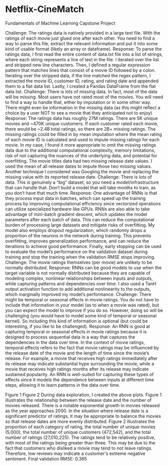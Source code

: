 # Netflix-CineMatch
Fundamentals of Machine Learning Capstone Project


Challenge: The ratings data is natively provided in a large text file. With the ratings of each movie just glued one after each other. You need to find a way to parse this file, extract the relevant information and put it into some kind of usable format (likely an array or dataframe).
Response: To parse the ratings data, I first read the entire content of data.txt file into a list of strings, where each string represents a line of text in the file. I iterated over the list and stripped new line characters. Then, I defined a regular expression pattern that matches lines that consist of a movie ID followed by a colon. Iterating over the stripped data, if the line matched the regex pattern, I extracted the movie ID, customer ID, rating, and rating date and appended them to a flat data list. Lastly, I created a Pandas DataFrame from the flat data list.
Challenge: There is lots of missing data. In fact, most of the data will be missing. Most users have not rated most of the movies. You will need to find a way to handle that, either by imputation or in some other way. There might even be information in the missing data (as this might reflect a choice by a user NOT to see a movie that they anticipated not to enjoy)
Response: The ratings data has roughly 27M ratings. There are 5K unique movies and ~470K unique customers. If each customer rated each movie, there would be ~2.4B total ratings, so there are 2B+ missing ratings. The missing ratings could be filled in by mean imputation where the mean rating of each movie ID is calculated and used to impute missing ratings for each movie. In my case, I found it more appropriate to omit the missing ratings data due to the additional computational complexity, memory limitations, risk of not capturing the nuances of the underlying data, and potential for overfitting. The movie titles data had two missing release date values. I used the mean of all release dates to impute those two missing values. Another technique I considered was Googling the movie and replacing the missing value with its reported release date.
Challenge: There is lots of data. This is genuinely a “big” dataset, so you need a model/infrastructure that can handle that. Don’t build a model that will take months to train, as you don’t have that much time. Response: One advantage of RNNs is that they process input data in batches, which can speed up the training process by improving computational efficiency since vectorized operations can utilize specialized hardware like GPUs. RNNs are also able to take advantage of mini-batch gradient descent, which updates the model parameters after each batch of data. This can reduce the computational burden of processing large datasets and mitigate risks of overfitting. My model also employs dropout regularization, which randomly drops a proportion of the neurons in the network during training. This prevents overfitting, improves generalization performance, and can reduce the iterations to achieve good performance. Finally, early stopping can be used to evaluate the model’s performance on the validation dataset during training and stop the training when the validation RMSE stops improving.
Challenge: The movie ratings themselves (per movie) are unlikely to be normally distributed. Response: RNNs can be good models to use when the target variable is not normally distributed because they are capable of modeling complex, nonlinear relationships between inputs and outputs, while capturing patterns and dependencies over time. I also used a TanH output activation function to add additional nonlinearity to the outputs, which marginally improved my model’s performance.
Challenge: There might be temporal or seasonal effects in movie ratings. You do not have to include that information in your model (as to when a movie was rated), but you can expect the model to improve if you do so. However, doing so will be challenging (you would have to model some kind of temporal or seasonal kernel). So including this kind of information is optional (but could be interesting, if you like to be challenged).
Response: An RNN is good at capturing temporal or seasonal effects in movie ratings because it is designed to process sequential data in a way that captures the dependencies in the data over time. In the context of movie ratings, temporal effects refers to the fact that movie ratings may be influenced by the release date of the movie and the length of time since the movie’s release. For example, a movie that receives high ratings immediately after its release may indicate substantial hype surrounding the movie, while a movie that receives high ratings months after its release may indicate sustained popularity. An RNN is well-suited for capturing these types of effects since it models the dependence between inputs at different time steps, allowing it to learn patterns in the data over time.


Figure 1 Figure 2
During data exploration, I created the above plots. Figure 1 illustrates the relationship between the release date and the number of movies released. There is a notable exponential growth in movies released as the year approaches 2000. In the situation where release date is a significant predictor of ratings, it may be appropriate to balance the movies so that release dates are more evenly distributed. Figure 2 illustrates the proportion of each category of rating, the total number of unique movies (5,000), the total number of unique customers (472,542), and the total number of ratings (27,010,225). The ratings tend to be relatively positive, with most of the ratings being greater than three. This may be due to the fact that customers who disliked a movie may tend to not leave ratings. Therefore, low reviews may indicate a customer's extreme negative sentiment.
Final validation RMSE: 0.365
